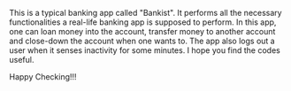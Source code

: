 This is a typical banking app called "Bankist".
It performs all the necessary functionalities a real-life banking app is supposed to perform.
In this app, one can loan money into the account, transfer money to another account and close-down the account when one wants to.
The app also logs out a user when it senses inactivity for some minutes.
I hope you find the codes useful.

Happy Checking!!!
